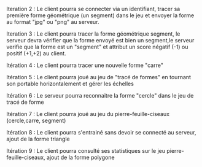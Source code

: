 Iteration 2 : Le client pourra se connecter via un identifiant, tracer sa première forme   géométrique (un segment) dans le jeu et envoyer la forme au format "jpg" ou "png" au serveur.

Iteration 3 : Le client pourra tracer la forme géométrique segment, le serveur devra vérifier que la forme envoyé est bien un segment,le serveur verifie que la forme est un "segment" et attribut un score négatif (-1) ou positif (+1,+2) au client.

Itération 4 : Le client pourra tracer une nouvelle forme "carre"

Itération 5 : Le client pourra joué au jeu de "tracé de formes" en tournant son portable horizontalement et gérer les échelles

Itération 6 : Le serveur pourra reconnaitre la forme "cercle" dans le jeu de tracé de forme

Itération 7 : Le client pourra joué au jeu du pierre-feuille-ciseaux (cercle,carre, segment) 

Itération 8 : Le client pourra s'entrainé sans devoir se connecté au serveur, ajout de la forme triangle

Itération 9 : Le client pourra consulté ses statistiques sur le jeu pierre-feuille-ciseaux, ajout de la forme polygone
